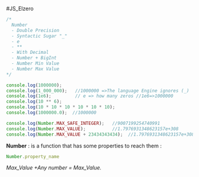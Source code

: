 #JS_Elzero 
```js
/*
  Number
  - Double Precision
  - Syntactic Sugar "_"
  - e
  - **
  - With Decimal
  - Number + BigInt
  - Number Min Value
  - Number Max Value
*/

console.log(1000000);
console.log(1_000_000);   //1000000 =>The language Engine ignores (_) 
console.log(1e6);         // e => how many zeros //1e6=>1000000
console.log(10 ** 6);
console.log(10 * 10 * 10 * 10 * 10 * 10);
console.log(1000000.0);  //1000000

console.log(Number.MAX_SAFE_INTEGER);   //9007199254740991
console.log(Number.MAX_VALUE);          //1.7976931348623157e+308
console.log(Number.MAX_VALUE + 23434343434);  //1.7976931348623157e+308
```


**Number** : is a function that has some properties to reach them :
```js
Number.property_name
```

*Max_Value +Any number = Max_Value.*
